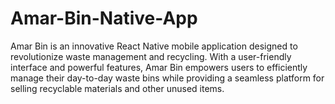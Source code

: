 # Amar-Bin-Native-App
Amar Bin is an innovative React Native mobile application designed to revolutionize waste management and recycling. With a user-friendly interface and powerful features, Amar Bin empowers users to efficiently manage their day-to-day waste bins while providing a seamless platform for selling recyclable materials and other unused items.
